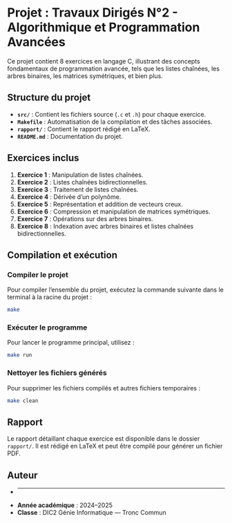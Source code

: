 # Projet : Travaux Dirigés N°2 - Algorithmique et Programmation Avancées

Ce projet contient 8 exercices en langage C, illustrant des concepts fondamentaux de programmation avancée, tels que les listes chaînées, les arbres binaires, les matrices symétriques, et bien plus.

## Structure du projet

- **`src/`** : Contient les fichiers source (`.c` et `.h`) pour chaque exercice.
- **`Makefile`** : Automatisation de la compilation et des tâches associées.
- **`rapport/`** : Contient le rapport rédigé en LaTeX.
- **`README.md`** : Documentation du projet.

## Exercices inclus

1. **Exercice 1** : Manipulation de listes chaînées.
2. **Exercice 2** : Listes chaînées bidirectionnelles.
3. **Exercice 3** : Traitement de listes chaînées.
4. **Exercice 4** : Dérivée d’un polynôme.
5. **Exercice 5** : Représentation et addition de vecteurs creux.
6. **Exercice 6** : Compression et manipulation de matrices symétriques.
7. **Exercice 7** : Opérations sur des arbres binaires.
8. **Exercice 8** : Indexation avec arbres binaires et listes chaînées bidirectionnelles.

## Compilation et exécution

### Compiler le projet
Pour compiler l’ensemble du projet, exécutez la commande suivante dans le terminal à la racine du projet :
```bash
make
```

### Exécuter le programme
Pour lancer le programme principal, utilisez :
```bash
make run
```

### Nettoyer les fichiers générés
Pour supprimer les fichiers compilés et autres fichiers temporaires :
```bash
make clean
```

## Rapport
Le rapport détaillant chaque exercice est disponible dans le dossier `rapport/`. Il est rédigé en LaTeX et peut être compilé pour générer un fichier PDF.


## Auteur
- ****  
- **Année académique** : 2024–2025  
- **Classe** : DIC2 Génie Informatique — Tronc Commun
